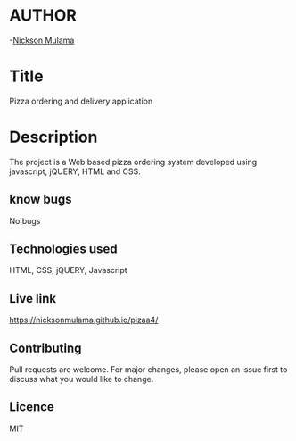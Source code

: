 # AUTHOR
-[Nickson Mulama](https://nicksonmulama.github.io/pizaa4/)

# Title

Pizza ordering and delivery application  
# Description
The project is a Web based pizza ordering system developed using javascript, jQUERY, HTML and CSS.

## know bugs
No bugs
## Technologies used
HTML, CSS, jQUERY, Javascript

## Live link
https://nicksonmulama.github.io/pizaa4/

## Contributing
Pull requests are welcome. For major changes, please open an issue first to discuss what you would like to change.

## Licence 
MIT

